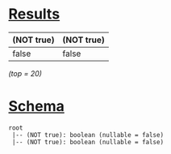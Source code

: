 # [Results](#tab/results)

|(NOT true)|(NOT true)|
|----------|----------|
|false     |false     |

_(top = 20)_

# [Schema](#tab/schema)

```shell
root
 |-- (NOT true): boolean (nullable = false)
 |-- (NOT true): boolean (nullable = false)

```
